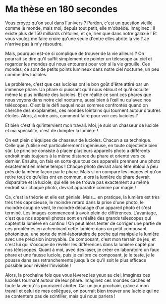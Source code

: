 Ma thèse en 180 secondes
========================

Vous croyez qu'on seul dans l'univers ? Pardon, c'est un question vieille comme le monde, mais moi, depuis tout petit, elle m'obsède. Imaginez : il existe plus de 150 milliards d'étoiles, et çe, rien que dans notre galaxie ! Et vous voulez me faire croire qu'une seule d'entre elles abrite la vie ? Je n'arrive pas à m'y résoudre.

Mais, pourquoi est-ce si compliqué de trouver de la vie ailleurs ? On pourrait se dire qu'il suffit simplement de pointer un télescope au ciel et regarder les mondes qui nous entourent pour voir si la vie grouille. Ces mondes, ce sont de petits points lumineux dans notre ciel nocturne, un peu comme des lucioles.  

Le problème, c'est que ces lucioles ont le bon goût d'être attiré par un immense phare. Un phare si puissant qu'il nous éblouit et qu'il occulte même la plus brillante des lucioles. Et en réalité ce sont ces phares que nous voyons dans notre ciel nocturne, aussi bien à l’œil nu qu'avec nos téléscopes. C'est là le défi auquel nous sommes confrontés quand on cherche des exoplanètes, ces mondes lointains qui tournent autour d'autres étoiles. Alors, à votre avis, comment faire pour voir ces lucioles ?

Et bien c'est là qu'intervient mon travail. Moi, je suis un chasseur de luciole et ma spécialité, c'est de dompter la lumière !  

On est plein d'équipes de chasseur de lucioles. Chacun a sa technique. Celle que j'utilise est particulièrement ingénieuse, en toute objectivité bien sûr. Le principe consiste à placer plusieurs appareils photo a différents endroit mais toujours à la même distance du phare et orienté vers ce dernier. Ensuite, on fais en sorte que tous ces appareils prennent une photo exactement en même temps ! Chaque photo devrait alors être ébloui a peu près de la même façon par le phare. Mais si on compare les images et qu'on retire tout ce qu'elles ont en commun, alors la lumière du phare devrait disparaitre et la luciole, qui elle ne se trouve pas exactement au même endroit sur chaque photo, devrait apparaitre comme par magie !  

Ca, c'est la théorie et elle est géniale. Mais... en pratique, la lumière est très très très capricieuse, le moindre retard dans la prise d'une photo, le moindre coup de vent, le moindre décalage d'un appareil photo et c'est terminé. Les images commencent à avoir plein de différences. L'avantage, c'est que nos appareil photos sont en réalité des grands télescopes qui captent la lumière en continu ! On peut alors tenter de corriger une partie de ces problèmes en acheminant cette lumière dans un petit composant photonique, une sorte de mini-laboratoire de poche qui manipule la lumière avec une précision incroyable. Ce composant, c'est mon terrain de jeu, et c'est lui qui s'occupe de révéler les différences dans la lumière capté par nos télescopes. Quant à moi, avec des laser, je créer en laboratoire un faux phare et une fausse luciole, puis je calibre ce composant, je le teste, je le pousse dans ses retranchements jusqu'à ce qu'il soit le plus efficace possible pour révéler l'invisible !

Alors, la prochaine fois que vous lèverez les yeux au ciel, imaginez ces lucioles tournant autour de leur phare. Imaginez ces mondes cachés et toute la vie qu'ils pourraient abriter. Car un jour prochain, grâce à mon travail et celui de mes collègues, on pourrait bien trouver une luciole qui ne se contentera pas de scintiller, mais qui nous parlera !